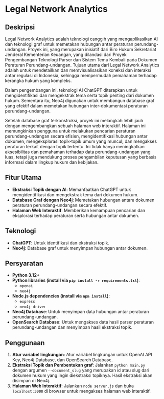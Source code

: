 # Legal Network Analytics
## Deskripsi
Legal Network Analytics adalah teknologi canggih yang mengaplikasikan AI dan teknologi graf untuk memetakan hubungan antar peraturan perundang-undangan. Proyek ini, yang merupakan inisiatif dari Biro Hukum Sekretariat Jenderal Kementerian Keuangan, yang dilandasi dari Proyek Pengembangan Teknologi Parser dan Sistem Temu Kembali pada Dokumen Peraturan Perundang-undangan. Tujuan utama dari Legal Network Analytics adalah untuk mendetailkan dan memvisualisasikan koneksi dan interaksi antar regulasi di Indonesia, sehingga mempermudah pemahaman terhadap kerangka hukum yang kompleks.

Dalam pengembangan ini, teknologi AI ChatGPT diterapkan untuk mengidentifikasi dan mengekstrak tema serta topik penting dari dokumen hukum. Sementara itu, Neo4j digunakan untuk membangun database graf yang efektif dalam memetakan hubungan inter-dokumentasi peraturan perundang-undangan. 

Setelah database graf terkonstruksi, proyek ini melangkah lebih jauh dengan mengembangkan sebuah halaman web interaktif. Halaman ini memungkinkan pengguna untuk melakukan pencarian peraturan perundang-undangan secara efisien, mengidentifikasi hubungan antar dokumen, mengeksplorasi topik-topik umum yang muncul, dan mengakses peraturan terkait dengan topik tertentu. Ini tidak hanya meningkatkan aksesibilitas dan pemahaman terhadap data perundang-undangan yang luas, tetapi juga mendukung proses pengambilan keputusan yang berbasis informasi dalam lingkup hukum dan kebijakan.

## Fitur Utama
- **Ekstraksi Topik dengan AI**: Memanfaatkan ChatGPT untuk mengidentifikasi dan mengekstrak tema dari dokumen hukum.
- **Database Graf dengan Neo4j**: Memetakan hubungan antara dokumen peraturan perundang-undangan secara efektif.
- **Halaman Web Interaktif**: Memberikan kemampuan pencarian dan eksplorasi terhadap peraturan serta hubungan antar dokumen.

## Teknologi
- **ChatGPT**: Untuk identifikasi dan ekstraksi topik.
- **Neo4j**: Database graf untuk menyimpan hubungan antar dokumen.

## Persyaratan
- **Python 3.12+**
- **Python libraries (install via `pip install -r requirements.txt`)**:
  - `openai`
  - `neo4j`
- **Node.js dependencies (install via `npm install`)**:
  - `express`
  - `neo4j-driver`
- **Neo4j Database**: Untuk menyimpan data hubungan antar peraturan perundang-undangan.
- **OpenSearch Database**: Untuk mengakses data hasil parser peraturan perundang-undangan dan menyimpan hasil ekstraksi topik.

## Penggunaan
1. **Atur variabel lingkungan**: Atur variabel lingkungan untuk OpenAI API Key, Neo4j Database, dan OpenSearch Database.
2. **Ekstraksi Topik dan Pembentukan graf**: Jalankan `python main.py` dengan argumen `--document_slug` yang merupakan id atau slug dari dokumen hukum yang ingin diekstraksi topiknya. Hasil ekstraksi akan disimpan di Neo4j.
3. **Halaman Web Interaktif**: Jalankan `node server.js` dan buka `localhost:3000` di browser untuk mengakses halaman web interaktif.
